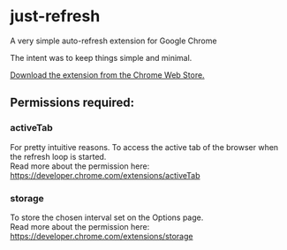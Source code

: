 # just-refresh

A very simple auto-refresh extension for Google Chrome

The intent was to keep things simple and minimal. 

[Download the extension from the Chrome Web Store.](https://chrome.google.com/webstore/detail/just-refresh/pgaimkehoiabhliejchbnamlboniofpd "Just Refresh Store Page")

## Permissions required:

### activeTab

For pretty intuitive reasons. To access the active tab of the browser when the refresh loop is started.  
Read more about the permission here:
https://developer.chrome.com/extensions/activeTab

### storage

To store the chosen interval set on the Options page.  
Read more about the permission here:
https://developer.chrome.com/extensions/storage
